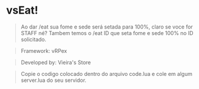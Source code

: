 # vsEat!

> Ao dar /eat sua fome e sede será setada para 100%, claro se voce for STAFF né? Tambem temos o /eat ID que seta fome e sede 100% no ID solicitado.

> Framework: vRPex

> Developed by: Vieira's Store

> Copie o codigo colocado dentro do arquivo code.lua e cole em algum server.lua do seu servidor.
